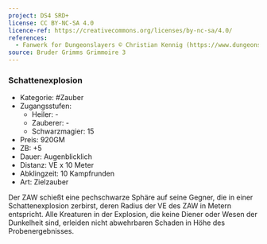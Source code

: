 ```yaml
---
project: DS4 SRD+
license: CC BY-NC-SA 4.0
licence-ref: https://creativecommons.org/licenses/by-nc-sa/4.0/
references: 
  - Fanwerk for Dungeonslayers © Christian Kennig (https://www.dungeonslayers.net/)
source: Bruder Grimms Grimmoire 3
---
```


### Schattenexplosion

- Kategorie: #Zauber
- Zugangsstufen:
  - Heiler: -
  - Zauberer: -
  - Schwarzmagier: 15
- Preis: 920GM
- ZB: +5
- Dauer: Augenblicklich
- Distanz: VE x 10 Meter
- Abklingzeit: 10 Kampfrunden
- Art: Zielzauber

Der ZAW schießt eine pechschwarze Sphäre auf seine Gegner, die in einer Schattenexplosion zerbirst, deren Radius der VE des ZAW in Metern entspricht. Alle Kreaturen in der Explosion, die keine Diener oder Wesen der Dunkelheit sind, erleiden nicht abwehrbaren Schaden in Höhe des Probenergebnisses.


